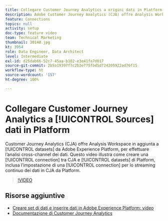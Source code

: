 ```yaml
---
title: Collegare Customer Journey Analytics a origini dati in Platform
description: Adobe Customer Journey Analytics (CJA) offre Analysis Workspace oltre ai set di dati di Adobe Experience Platform, al fine di eseguire l’analisi cross-channel dei dati. Questo video illustra come creare la connessione tra CJA e i set di dati di Platform, inclusa l’impostazione della connessione per lo streaming di dati in corso in CJA da Platform.
feature: Connections
topics: null
activity: setup
doc-type: feature video
team: Technical Marketing
thumbnail: 30140.jpg
kt: 3954
role: Data Engineer, Data Architect
level: Intermediate
exl-id: d25dab66-52c7-45aa-b102-e3e41fa7d017
source-git-commit: 2b5a19397f7c2b2e775fbd5d724205922ad76f15
workflow-type: ht
source-wordcount: '157'
ht-degree: 100%

---
```


# Collegare Customer Journey Analytics a [!UICONTROL Sources] dati in Platform

Customer Journey Analytics (CJA) offre Analysis Workspace in aggiunta a [!UICONTROL datasets] da Adobe Experience Platform, per effettuare l’analisi cross-channel dei dati. Questo video illustra come creare una [!UICONTROL connection] tra CJA e [!UICONTROL datasets] di Platform, inclusa l’impostazione di una [!UICONTROL connection] per lo streaming continuo dei dati in CJA da Platform.

>[!VIDEO](https://video.tv.adobe.com/v/30140/?quality=12&enable10seconds=on&speedcontrol=on)

## Risorse aggiuntive

* [Creare set di dati e inserire dati in Adobe Experience Platform: video](https://docs.adobe.com/content/help/it-IT/platform-learn/tutorials/data-ingestion/create-datasets-and-ingest-data.html)
* [Documentazione di Customer Journey Analytics](https://docs.adobe.com/content/help/it-IT/analytics-platform/using/cja-landing.html)
